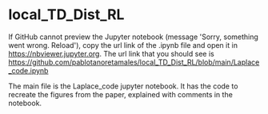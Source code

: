 # local_TD_Dist_RL

If GitHub cannot preview the Jupyter notebook (message 'Sorry, something went wrong. Reload'), copy the url link of the .ipynb file and open it in https://nbviewer.jupyter.org. The url link that you should see is https://github.com/pablotanoretamales/local_TD_Dist_RL/blob/main/Laplace_code.ipynb

The main file is the Laplace_code jupyter notebook. It has the code to recreate the figures from the paper, explained with comments in the notebook.
